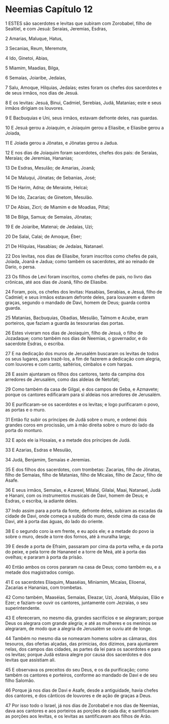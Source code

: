 # Neemias Capítulo 12

1	ESTES são sacerdotes e levitas que subiram com Zorobabel, filho de Sealtiel, e com Jesuá: Seraías, Jeremias, Esdras,

2	Amarias, Maluque, Hatus,

3	Secanias, Reum, Meremote,

4	Ido, Ginetoi, Abias,

5	Miamim, Maadias, Bilga,

6	Semaías, Joiaribe, Jedaías,

7	Salu, Amoque, Hilquias, Jedaías; estes foram os chefes dos sacerdotes e de seus irmãos, nos dias de Jesuá.

8	E os levitas: Jesuá, Binui, Cadmiel, Serebias, Judá, Matanias; este e seus irmãos dirigiam os louvores.

9	E Bacbuquias e Uni, seus irmãos, estavam defronte deles, nas guardas.

10	E Jesuá gerou a Joiaquim, e Joiaquim gerou a Eliasibe, e Eliasibe gerou a Joiada,

11	E Joiada gerou a Jônatas, e Jônatas gerou a Jadua.

12	E nos dias de Joiaquim foram sacerdotes, chefes dos pais: de Seraías, Meraías; de Jeremias, Hananias;

13	De Esdras, Mesulão; de Amarias, Joanã;

14	De Maluqui, Jônatas; de Sebanias, José;

15	De Harim, Adna; de Meraiote, Helcai;

16	De Ido, Zacarias; de Ginetom, Mesulão.

17	De Abias, Zicri; de Miamim e de Moadias, Piltai;

18	De Bilga, Samua; de Semaías, Jônatas;

19	E de Joiaribe, Matenai; de Jedaías, Uzi;

20	De Salai, Calai; de Amoque, Éber;

21	De Hilquias, Hasabias; de Jedaías, Natanael.

22	Dos levitas, nos dias de Eliasibe, foram inscritos como chefes de pais, Joiada, Joanã e Jadua; como também os sacerdotes, até ao reinado de Dario, o persa.

23	Os filhos de Levi foram inscritos, como chefes de pais, no livro das crônicas, até aos dias de Joanã, filho de Eliasibe.

24	Foram, pois, os chefes dos levitas: Hasabias, Serabias, e Jesuá, filho de Cadmiel; e seus irmãos estavam defronte deles, para louvarem e darem graças, segundo o mandado de Davi, homem de Deus; guarda contra guarda.

25	Matanias, Bacbuquias, Obadias, Mesulão, Talmom e Acube, eram porteiros, que faziam a guarda às tesourarias das portas.

26	Estes viveram nos dias de Jeoiaquim, filho de Jesuá, o filho de Jozadaque; como também nos dias de Neemias, o governador, e do sacerdote Esdras, o escriba.

27	E na dedicação dos muros de Jerusalém buscaram os levitas de todos os seus lugares, para trazê-los, a fim de fazerem a dedicação com alegria, com louvores e com canto, saltérios, címbalos e com harpas.

28	E assim ajuntaram os filhos dos cantores, tanto da campina dos arredores de Jerusalém, como das aldeias de Netofati;

29	Como também da casa de Gilgal, e dos campos de Geba, e Azmavete; porque os cantores edificaram para si aldeias nos arredores de Jerusalém.

30	E purificaram-se os sacerdotes e os levitas; e logo purificaram o povo, as portas e o muro.

31	Então fiz subir os príncipes de Judá sobre o muro, e ordenei dois grandes coros em procissão, um à mão direita sobre o muro do lado da porta do monturo.

32	E após ele ia Hosaías, e a metade dos príncipes de Judá.

33	E Azarias, Esdras e Mesulão,

34	Judá, Benjamim, Semaías e Jeremias.

35	E dos filhos dos sacerdotes, com trombetas: Zacarias, filho de Jônatas, filho de Semaías, filho de Matanias, filho de Micaías, filho de Zacur, filho de Asafe.

36	E seus irmãos, Semaías, e Azareel, Milalai, Gilalai, Maai, Natanael, Judá e Hanani, com os instrumentos musicais de Davi, homem de Deus; e Esdras, o escriba, ia adiante deles.

37	Indo assim para a porta da fonte, defronte deles, subiram as escadas da cidade de Davi, onde começa a subida do muro, desde cima da casa de Davi, até à porta das águas, do lado do oriente.

38	E o segundo coro ia em frente, e eu após ele; e a metade do povo ia sobre o muro, desde a torre dos fornos, até à muralha larga;

39	E desde a porta de Efraim, passaram por cima da porta velha, e da porta do peixe, e pela torre de Hananeel e a torre de Meá, até à porta das ovelhas; e pararam à porta da prisão.

40	Então ambos os coros pararam na casa de Deus; como também eu, e a metade dos magistrados comigo.

41	E os sacerdotes Eliaquim, Maaséias, Miniamim, Micaías, Elioenai, Zacarias e Hananias, com trombetas.

42	Como também, Maaséias, Semaías, Eleazar, Uzi, Joanã, Malquias, Elão e Ezer; e faziam-se ouvir os cantores, juntamente com Jezraías, o seu superintendente.

43	E ofereceram, no mesmo dia, grandes sacrifícios e se alegraram; porque Deus os alegrara com grande alegria; e até as mulheres e os meninos se alegraram, de modo que a alegria de Jerusalém se ouviu até de longe.

44	Também no mesmo dia se nomearam homens sobre as câmaras, dos tesouros, das ofertas alçadas, das primícias, dos dízimos, para ajuntarem nelas, dos campos das cidades, as partes da lei para os sacerdotes e para os levitas; porque Judá estava alegre por causa dos sacerdotes e dos levitas que assistiam ali.

45	E observava os preceitos do seu Deus, e os da purificação; como também os cantores e porteiros, conforme ao mandado de Davi e de seu filho Salomão.

46	Porque já nos dias de Davi e Asafe, desde a antiguidade, havia chefes dos cantores, e dos cânticos de louvores e de ação de graças a Deus.

47	Por isso todo o Israel, já nos dias de Zorobabel e nos dias de Neemias, dava aos cantores e aos porteiros as porções de cada dia; e santificavam as porções aos levitas, e os levitas as santificavam aos filhos de Arão.

